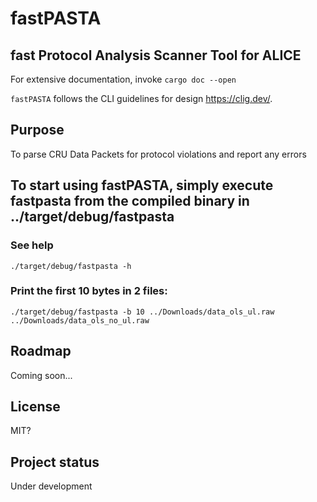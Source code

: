 # fastPASTA
## fast Protocol Analysis Scanner Tool for ALICE

For extensive documentation, invoke ```cargo doc --open```

`fastPASTA` follows the CLI guidelines for design https://clig.dev/.

## Purpose

To parse CRU Data Packets for protocol violations and report any errors

## To start using fastPASTA, simply execute fastpasta from the compiled binary in ../target/debug/fastpasta
### See help

```
./target/debug/fastpasta -h
```


### Print the first 10 bytes in 2 files:
```
./target/debug/fastpasta -b 10 ../Downloads/data_ols_ul.raw ../Downloads/data_ols_no_ul.raw
```
## Roadmap
Coming soon...

## License
MIT?

## Project status
Under development
